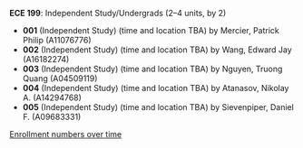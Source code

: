 **ECE 199**: Independent Study/Undergrads (2–4 units, by 2)

- **001** (Independent Study) (time and location TBA) by Mercier, Patrick Philip (A11076776)
- **002** (Independent Study) (time and location TBA) by Wang, Edward Jay (A16182274)
- **003** (Independent Study) (time and location TBA) by Nguyen, Truong Quang (A04509119)
- **004** (Independent Study) (time and location TBA) by Atanasov, Nikolay A. (A14294768)
- **005** (Independent Study) (time and location TBA) by Sievenpiper, Daniel F. (A09683331)

[Enrollment numbers over time](./ECE199.tsv)
